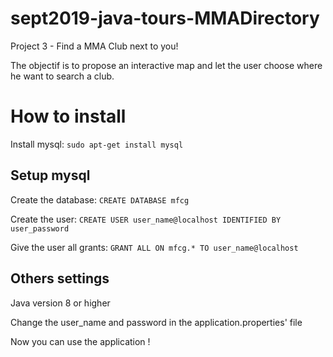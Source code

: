 # sept2019-java-tours-MMADirectory
Project 3 - Find a MMA Club next to you!

The objectif is to propose an interactive map and let the user choose where he want to search a club.

# How to install
Install mysql:
`sudo apt-get install mysql`

## Setup mysql
Create the database:
`CREATE DATABASE mfcg`

Create the user:
`CREATE USER user_name@localhost IDENTIFIED BY user_password`

Give the user all grants:
`GRANT ALL ON mfcg.* TO user_name@localhost`

## Others settings
Java version 8 or higher

Change the user_name and password in the application.properties' file

Now you can use the application !
